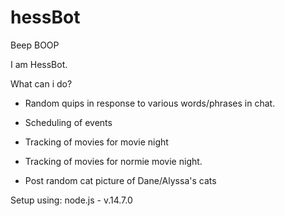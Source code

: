 # hessBot

Beep BOOP

I am HessBot.

What can i do?

- Random quips in response to various words/phrases in chat.
- Scheduling of events
- Tracking of movies for movie night
- Tracking of movies for normie movie night. 

- Post random cat picture of Dane/Alyssa's cats


Setup using:
node.js - v.14.7.0


